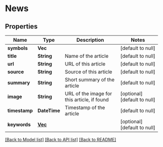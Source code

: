 # News

## Properties
Name | Type | Description | Notes
------------ | ------------- | ------------- | -------------
**symbols** | **Vec<StockSymbol>** |  | [default to null]
**title** | **String** | Name of the article | [default to null]
**url** | **String** | URL of this article | [default to null]
**source** | **String** | Source of this article | [default to null]
**summary** | **String** | Short summary of the article | [default to null]
**image** | **String** | URL of the image for this article, if found | [optional] [default to null]
**timestamp** | **DateTime<Utc>** | Timestamp of the article | [default to null]
**keywords** | [**Vec<Value>**](Value.md) |  | [optional] [default to null]

[[Back to Model list]](../README.md#documentation-for-models) [[Back to API list]](../README.md#documentation-for-api-endpoints) [[Back to README]](../README.md)

